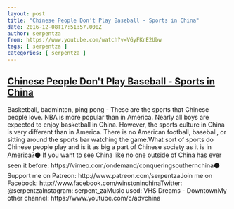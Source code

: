 ```yaml
---
layout: post
title: "Chinese People Don't Play Baseball - Sports in China"
date: 2016-12-08T17:51:57.000Z
author: serpentza
from: https://www.youtube.com/watch?v=VGyFKrE2Ubw
tags: [ serpentza ]
categories: [ serpentza ]
---
```

<!--1481219517000-->
[Chinese People Don't Play Baseball - Sports in China](https://www.youtube.com/watch?v=VGyFKrE2Ubw)
------

<div>
Basketball, badminton, ping pong - These are the sports that Chinese people love. NBA is more popular than in America. Nearly all boys are expected to enjoy basketball in China. However, the sports culture in China is very different than in America. There is no American football, baseball, or sitting around the sports bar watching the game.What sort of sports do Chinese people play and is it as big a part of Chinese society as it is in America?⚫ If you want to see China like no one outside of China has ever seen it before: https://vimeo.com/ondemand/conqueringsouthernchina⚫ Support me on Patreon: http://www.patreon.com/serpentzaJoin me on Facebook: http://www.facebook.com/winstoninchinaTwitter: @serpentzaInstagram: serpent_zaMusic used: VHS Dreams - DowntownMy other channel: https://www.youtube.com/c/advchina
</div>
